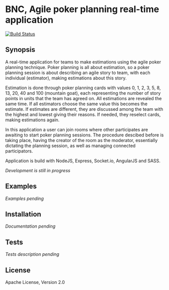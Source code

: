 # BNC, Agile poker planning real-time application

[![Build Status](https://travis-ci.org/gdyrrahitis/pcard.svg?branch=master)](https://travis-ci.org/gdyrrahitis/pcard)

## Synopsis

A real-time application for teams to make estimations using the agile poker planning technique.
Poker planning is all about estimation, so a poker planning session is about describing an agile story to team, with each individual (estimator), making estimations about this story.

Estimation is done through poker planning cards with values 0, 1, 2, 3, 5, 8, 13, 20, 40 and 100 (mountain goat), each representing the number of story points in units that the team has agreed on. All estimations are revealed the same time.
If all estimators choose the same value this becomes the estimate. If estimates are different, they are discussed among the team with the highest and lowest giving their reasons. 
If needed, they reselect cards, making estimations again.

In this application a user can join rooms where other participates are awaiting to start poker planning sessions. The procedure descibed before is taking place, having the creator of the room as the moderator, essentially dictating the planning session, as well as managing connected participators.

Application is build with NodeJS, Express, Socket.io, AngularJS and SASS. 

*Development is still in progress*

## Examples
*Examples pending*

## Installation

*Documentation pending*

## Tests
*Tests description pending*

## License
Apache License, Version 2.0
